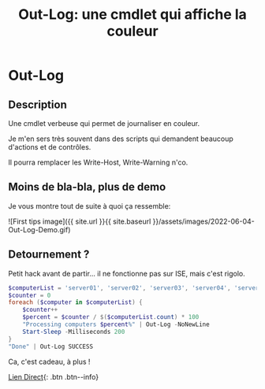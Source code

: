 ﻿---
title:  "Out-Log: une cmdlet qui affiche la couleur"
excerpt: "Quand on veut horodater les processus longs, voir en un coup d'oeil les évènements importants."
category: Powershell
tags: 
  - Powershell
  - Tips
  - cmdlet
---

# Out-Log

## Description

Une cmdlet verbeuse qui permet de journaliser en couleur.

Je m'en sers très souvent dans des scripts qui demandent beaucoup d'actions et de contrôles.

Il pourra remplacer les Write-Host, Write-Warning n'co.

## Moins de bla-bla, plus de demo

Je vous montre tout de suite à quoi ça ressemble:

![First tips image]({{ site.url }}{{ site.baseurl }}/assets/images/2022-06-04-Out-Log-Demo.gif)

## Detournement ?
Petit hack avant de partir... il ne fonctionne pas sur ISE, mais c'est rigolo.

```powershell
$computerList = 'server01', 'server02', 'server03', 'server04', 'server05', 'server06', 'server07', 'server08', 'server09', 'server10'
$counter = 0
foreach ($computer in $computerList) {
    $counter++
    $percent = $counter / $($computerList.count) * 100
    "Processing computers $percent%" | Out-Log -NoNewLine
    Start-Sleep -Milliseconds 200
}
"Done" | Out-Log SUCCESS
```

Ca, c'est cadeau, à plus !

[Lien Direct](https://github.com/MickaelRoy/Cmdlets/tree/main/Out-Log){: .btn .btn--info}
